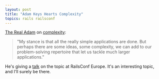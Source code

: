```yaml
---
layout: post
title: "Adam Keys Hearts Complexity"
topics: rails railsconf
---
```

[The Real Adam](http://therealadam.com/) on [complexity](http://therealadam.com/archive/2008/08/29/railsconf-europe-here-i-come/):

> "My stance is that all the really simple applications are done. But perhaps there are some ideas, some complexity, we can add to our problem-solving repertoire that let us tackle much larger applications."

He's giving a [talk](http://en.oreilly.com/railseurope2008/public/schedule/detail/3542) on the topic at RailsConf Europe. It's an interesting topic, and I'll surely be there.
